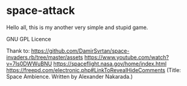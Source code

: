 # space-attack
Hello all,
this is my another very simple and stupid game.

GNU GPL Licence

Thank to:
https://github.com/DamirSvrtan/space-invaders.rb/tree/master/assets
https://www.youtube.com/watch?v=7Is0DWWuBNU
https://spaceflight.nasa.gov/home/index.html
https://freepd.com/electronic.php#LinkToRevealHideComments (Title: Space Ambience. Written by Alexander Nakarada.)

